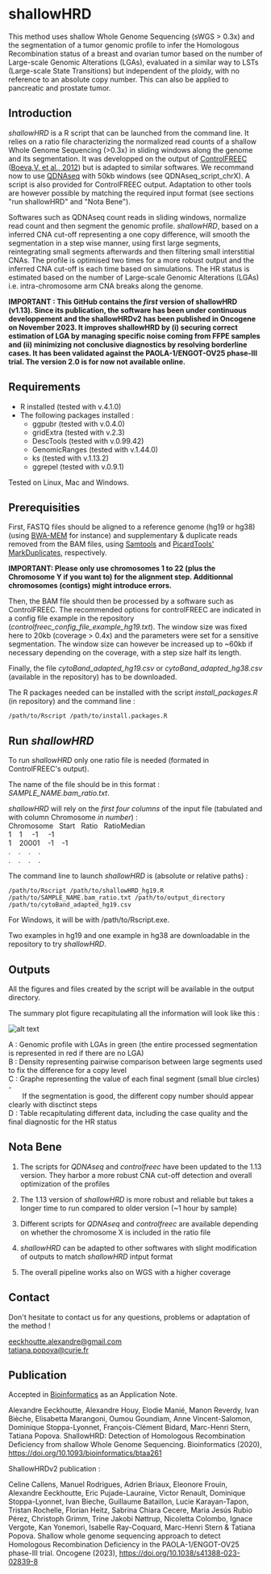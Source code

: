 # shallowHRD

This method uses shallow Whole Genome Sequencing (sWGS > 0.3x) and the segmentation of a tumor genomic profile to infer the Homologous Recombination status of a breast and ovarian tumor based on the number of Large-scale Genomic Alterations (LGAs), evaluated in a similar way to LSTs (Large-scale State Transitions) but independent of the ploidy, with no reference to an absolute copy number. This can also be applied to pancreatic and prostate tumor.

## Introduction

*shallowHRD* is a R script that can be launched from the command line. It relies on a ratio file characterizing the normalized read counts of a shallow Whole Genome Sequencing (>0.3x) in sliding windows along the genome and its segmentation. It was developped on the output of [ControlFREEC](http://boevalab.inf.ethz.ch/FREEC/tutorial.html) ([Boeva,V. et al., 2012](https://www.ncbi.nlm.nih.gov/pmc/articles/PMC3268243/)) but is adapted to similar softwares. We recommand now to use [QDNAseq](https://github.com/ccagc/QDNAseq) with 50kb windows (see QDNAseq_script_chrX). A script is also provided for ControlFREEC output. Adaptation to other tools are however possible by matching the required input format (see sections "run shallowHRD" and "Nota Bene").

Softwares such as QDNAseq count reads in sliding windows, normalize read count and then segment the genomic profile. *shallowHRD*, based on a inferred CNA cut-off representing a one copy difference, will smooth the segmentation in a step wise manner, using first large segments, reintegrating small segments afterwards and then filtering small interstitial CNAs. The profile is optimised two times for a more robust output and the inferred CNA cut-off is each time based on simulations. The HR status is estimated based on the number of Large-scale Genomic Alterations (LGAs) i.e. intra-chromosome arm CNA breaks along the genome. 

**IMPORTANT : This GitHub contains the *first* version of shallowHRD (v1.13). Since its publication, the software has been under continuous developpement and the shallowHRDv2 has been published in Oncogene on November 2023. It improves shallowHRD by (i) securing correct estimation of LGA by managing specific noise coming from FFPE samples and (ii) minimizing not conclusive diagnostics by resolving borderline cases. It has been validated against the PAOLA-1/ENGOT-OV25 phase-III trial. The version 2.0 is for now not available online.** 

## Requirements

* R installed (tested with v.4.1.0)
* The following packages installed : 
  * ggpubr (tested with v.0.4.0)
  * gridExtra (tested with v.2.3)
  * DescTools (tested with v.0.99.42)
  * GenomicRanges (tested with v.1.44.0)
  * ks (tested with v.1.13.2)
  * ggrepel (tested with v.0.9.1)

Tested on Linux, Mac and Windows.

## Prerequisities

First, FASTQ files should be aligned to a reference genome (hg19 or hg38) (using [BWA-MEM](https://github.com/lh3/bwa) for instance) and supplementary & duplicate reads removed from the BAM files, using [Samtools](http://www.htslib.org/doc/samtools.html) and [PicardTools' MarkDuplicates](https://broadinstitute.github.io/picard/command-line-overview.html#MarkDuplicates), respectively.

**IMPORTANT: Please only use chromosomes 1 to 22 (plus the Chromosome Y if you want to) for the alignment step. Additionnal chromosomes (contigs) might introduce errors.**

Then, the BAM file should then be processed by a software such as ControlFREEC. The recommended options for controlFREEC are indicated in a config file example in the repository (*controlfreec_config_file_example_hg19.txt*). The window size was fixed here to 20kb (coverage > 0.4x) and the parameters were set for a sensitive segmentation. The window size can however be increased up to ~60kb if necessary depending on the coverage, with a step size half its length.

Finally, the file *cytoBand_adapted_hg19.csv* or *cytoBand_adapted_hg38.csv* (available in the repository) has to be downloaded. 

The R packages needed can be installed with the script *install_packages.R* (in repository) and the command line :

```
/path/to/Rscript /path/to/install.packages.R
```

## Run *shallowHRD*

To run *shallowHRD* only one ratio file is needed (formated in ControlFREEC's output).

The name of the file should be in this format : *SAMPLE_NAME.bam_ratio.txt*. <br/>

*shallowHRD* will rely on the *first four columns* of the input file (tabulated and with column Chromosome *in number*) : <br/>
Chromosome &nbsp; Start &nbsp; Ratio &nbsp; RatioMedian <br/>
1 &nbsp;&nbsp; 1 &nbsp;&nbsp;&nbsp; -1 &nbsp;&nbsp;&nbsp; -1 <br/>
1 &nbsp;&nbsp; 20001 &nbsp;&nbsp; -1 &nbsp;&nbsp; -1 <br/>
. &nbsp;&nbsp; . &nbsp;&nbsp; . &nbsp;&nbsp; . <br/>
. &nbsp;&nbsp; . &nbsp;&nbsp; . &nbsp;&nbsp; . <br/>

The command line to launch *shallowHRD* is (absolute or relative paths) :

```
/path/to/Rscript /path/to/shallowHRD_hg19.R /path/to/SAMPLE_NAME.bam_ratio.txt /path/to/output_directory /path/to/cytoBand_adapted_hg19.csv
```
For Windows, it will be with /path/to/Rscript.exe.

Two examples in hg19 and one example in hg38 are downloadable in the repository to try *shallowHRD*.

## Outputs

All the figures and files created by the script will be available in the output directory.

The summary plot figure recapitulating all the information will look like this :

![alt text](https://github.com/aeeckhou/shallowHRD/blob/master/example_1_QDNAseq_final_summary_plot_hg19.jpeg)

A : Genomic profile with LGAs in green (the entire processed segmentation is represented in red if there are no LGA) <br/>
B : Density representing pairwise comparison between large segments used to fix the difference for a copy level <br/>
C : Graphe representing the value of each final segment (small blue circles) - <br/>
&nbsp;&nbsp;&nbsp;&nbsp;&nbsp;&nbsp;&nbsp;If the segmentation is good, the different copy number should appear clearly with disctinct steps <br/>
D : Table recapitulating different data, including the case quality and the final diagnostic for the HR status

## Nota Bene

1. The scripts for *QDNAseq* and *controlfreec* have been updated to the 1.13 version. They harbor a more robust CNA cut-off detection and overall optimization of the profiles   

2. The 1.13 version of *shallowHRD* is more robust and reliable but takes a longer time to run compared to older version (~1 hour by sample)

2. Different scripts for *QDNAseq* and *controlfreec* are available depending on whether the chromosome X is included in the ratio file 

3. *shallowHRD* can be adapted to other softwares with slight modification of outputs to match *shallowHRD* intput format <br/> 

4. The overall pipeline works also on WGS with a higher coverage   

## Contact

Don't hesitate to contact us for any questions, problems or adaptation of the method !

eeckhoutte.alexandre@gmail.com <br/>
tatiana.popova@curie.fr <br/>

## Publication
Accepted in [Bioinformatics](https://academic.oup.com/bioinformatics) as an Application Note.

Alexandre Eeckhoutte, Alexandre Houy, Elodie Manié, Manon Reverdy, Ivan Bièche, Elisabetta Marangoni, Oumou Goundiam, Anne Vincent-Salomon, Dominique Stoppa-Lyonnet, François-Clément Bidard, Marc-Henri Stern, Tatiana Popova. ShallowHRD: Detection of Homologous Recombination Deficiency from shallow Whole Genome Sequencing. Bioinformatics (2020), https://doi.org/10.1093/bioinformatics/btaa261

ShallowHRDv2 publication :

Celine Callens, Manuel Rodrigues, Adrien Briaux, Eleonore Frouin, Alexandre Eeckhoutte, Eric Pujade-Lauraine, Victor Renault, Dominique Stoppa-Lyonnet, Ivan Bieche, Guillaume Bataillon, Lucie Karayan-Tapon, Tristan Rochelle, Florian Heitz, Sabrina Chiara Cecere, Maria Jesús Rubio Pérez, Christoph Grimm, Trine Jakobi Nøttrup, Nicoletta Colombo, Ignace Vergote, Kan Yonemori, Isabelle Ray-Coquard, Marc-Henri Stern & Tatiana Popova. Shallow whole genome sequencing approach to detect Homologous Recombination Deficiency in the PAOLA-1/ENGOT-OV25 phase-III trial. Oncogene (2023), https://doi.org/10.1038/s41388-023-02839-8
